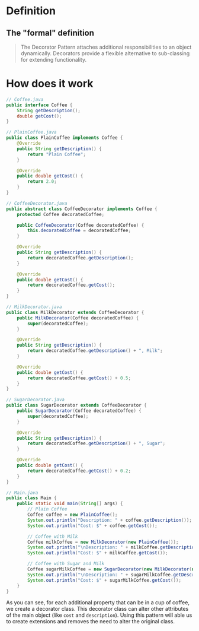 
# Definition

## The "formal" definition

> The Decorator Pattern attaches additional responsibilities to an object dynamically. Decorators provide a flexible alternative to sub-classing for extending functionality.



# How does it work

```java
// Coffee.java
public interface Coffee {
    String getDescription();
    double getCost();
}

// PlainCoffee.java
public class PlainCoffee implements Coffee {
    @Override
    public String getDescription() {
        return "Plain Coffee";
    }

    @Override
    public double getCost() {
        return 2.0;
    }
}

// CoffeeDecorator.java
public abstract class CoffeeDecorator implements Coffee {
    protected Coffee decoratedCoffee;

    public CoffeeDecorator(Coffee decoratedCoffee) {
        this.decoratedCoffee = decoratedCoffee;
    }

    @Override
    public String getDescription() {
        return decoratedCoffee.getDescription();
    }

    @Override
    public double getCost() {
        return decoratedCoffee.getCost();
    }
}

// MilkDecorator.java
public class MilkDecorator extends CoffeeDecorator {
    public MilkDecorator(Coffee decoratedCoffee) {
        super(decoratedCoffee);
    }

    @Override
    public String getDescription() {
        return decoratedCoffee.getDescription() + ", Milk";
    }

    @Override
    public double getCost() {
        return decoratedCoffee.getCost() + 0.5;
    }
}

// SugarDecorator.java
public class SugarDecorator extends CoffeeDecorator {
    public SugarDecorator(Coffee decoratedCoffee) {
        super(decoratedCoffee);
    }

    @Override
    public String getDescription() {
        return decoratedCoffee.getDescription() + ", Sugar";
    }

    @Override
    public double getCost() {
        return decoratedCoffee.getCost() + 0.2;
    }
}

// Main.java
public class Main {
    public static void main(String[] args) {
        // Plain Coffee
        Coffee coffee = new PlainCoffee();
        System.out.println("Description: " + coffee.getDescription());
        System.out.println("Cost: $" + coffee.getCost());

        // Coffee with Milk
        Coffee milkCoffee = new MilkDecorator(new PlainCoffee());
        System.out.println("\nDescription: " + milkCoffee.getDescription());
        System.out.println("Cost: $" + milkCoffee.getCost());

        // Coffee with Sugar and Milk
        Coffee sugarMilkCoffee = new SugarDecorator(new MilkDecorator(new PlainCoffee()));
        System.out.println("\nDescription: " + sugarMilkCoffee.getDescription());
        System.out.println("Cost: $" + sugarMilkCoffee.getCost());
    }
}
```

As you can see, for each additional property that can be in a cup of coffee, we create a decorator class. This decorator class can alter other attributes of the main object (like `cost` and `description`). Using this pattern will able us to create extensions and removes the need to alter the original class.